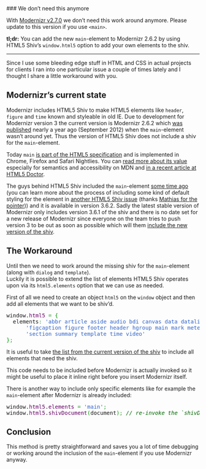 <div class="post__intro" markdown="1">
### We don’t need this anymore

With <a href="https://github.com/Modernizr/Modernizr/releases/tag/v2.7.0">Modernizr v2.7.0</a> we don’t need this work around anymore. Please update to this version if you use `<main>`.
</div>



**tl;dr:** You can add the new `main`-element to Modernizr 2.6.2 by using HTML5 Shiv’s `window.html5` option to add your own elements to the shiv.

---

Since I use some bleeding edge stuff in HTML and CSS in actual projects for clients I ran into one particular issue a couple of times lately and I thought I share a little workaround with you.

## Modernizr’s current state

Modernizr includes HTML5 Shiv to make HTML5 elements like `header`, `figure` and `time` known and styleable in old IE. Due to development for Modernizr version 3 the current version is Modernizr 2.6.2 which <a href="http://modernizr.com/news/modernizr-262/">was published</a> nearly a year ago (September 2012) when the `main`-element wasn’t around yet. Thus the version of HTML5 Shiv does not include a shiv for the `main`-element.

Today `main` <a href="http://www.w3.org/html/wg/drafts/html/master/grouping-content.html#the-main-element">is part of the HTML5 specification</a> and is implemented in Chrome, Firefox and Safari Nightlies. You can <a href="https://developer.mozilla.org/en-US/docs/Web/HTML/Element/main">read more about its value</a> especially for semantics and accessibility on MDN and <a href="http://html5doctor.com/the-main-element/">in a recent article at HTML5 Doctor</a>.

The guys behind HTML5 Shiv included the `main`-element <a href="https://github.com/aFarkas/html5shiv/issues/81">some time ago</a> (you can learn more about the process of including some kind of default styling for the element in <a href="https://github.com/aFarkas/html5shiv/pull/87">another HTML5 Shiv issue</a> (thanks <a href="https://hansreinl.de/archive/add-main-element-modernizr/#comment-1951">Mathias for the pointer</a>)) and it is available in version 3.6.2. Sadly the latest stable version of Modernizr only includes version 3.6.1 of the shiv and there is no date set for a new release of Modernizr since everyone on the team tries to push version 3 to be out as soon as possible which will them <a href="https://github.com/Modernizr/Modernizr/pull/837">include the new version of the shiv</a>.

## The Workaround

Until then we need to work around the missing shiv for the `main`-element (along with `dialog` and `template`).<br>
Luckily it is possible to extend the list of elements HTML5 Shiv operates upon via its `html5.elements` option that we can use as needed.

First of all we need to create an object `html5` on the `window` object and then add all elements that we want to be shiv’d.

<div class="wp_syntax"><div class="code"><pre class="javascript" style="font-family:monospace;">window.<span style="color: #660066;">html5</span> <span style="color: #339933;">=</span> <span style="color: #009900;">{</span>
  elements<span style="color: #339933;">:</span> <span style="color: #3366CC;">'abbr article aside audio bdi canvas data datalist details dialog '</span> <span style="color: #339933;">+</span>
      <span style="color: #3366CC;">'figcaption figure footer header hgroup main mark meter nav output progress '</span> <span style="color: #339933;">+</span>
      <span style="color: #3366CC;">'section summary template time video'</span>
<span style="color: #009900;">}</span><span style="color: #339933;">;</span></pre></div></div>


It is useful to take <a href="https://github.com/aFarkas/html5shiv/blob/master/src/html5shiv.js#L247">the list from the current version of the shiv</a> to include all elements that need the shiv.

This code needs to be included before Modernizr is actually invoked so it might be useful to place it inline right before you insert Modernizr itself.

There is another way to include only specific elements like for example the `main`-element after Modernizr is already included:

<div class="wp_syntax"><div class="code"><pre class="javascript" style="font-family:monospace;">window.<span style="color: #660066;">html5</span>.<span style="color: #660066;">elements</span> <span style="color: #339933;">=</span> <span style="color: #3366CC;">'main'</span><span style="color: #339933;">;</span>
window.<span style="color: #660066;">html5</span>.<span style="color: #660066;">shivDocument</span><span style="color: #009900;">(</span>document<span style="color: #009900;">)</span><span style="color: #339933;">;</span> <span style="color: #006600; font-style: italic;">// re-invoke the `shivDocument` method</span></pre></div></div>

## Conclusion

This method is pretty straightforward and saves you a lot of time debugging or working around the inclusion of the `main`-element if you use Modernizr anyway.
